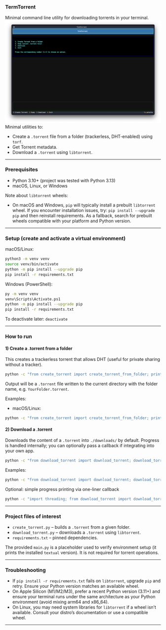 ### TermTorrent

Minimal command line utility for downloading torrents in your terminal.
![Screenshot of App Interface](./Screenshots/image1.png)
Minimal utilities to:

- Create a `.torrent` file from a folder (trackerless, DHT-enabled) using `torf`.
- Get Torrent metadata.
- Download a `.torrent` using `libtorrent`.

---

### Prerequisites

- Python 3.10+ (project was tested with Python 3.13)
- macOS, Linux, or Windows

Note about `libtorrent` wheels:

- On macOS and Windows, `pip` will typically install a prebuilt `libtorrent` wheel. If you encounter installation issues, try: `pip install --upgrade pip` and then reinstall requirements. As a fallback, search for prebuilt wheels compatible with your platform and Python version.

---

### Setup (create and activate a virtual environment)

macOS/Linux:

```bash
python3 -m venv venv
source venv/bin/activate
python -m pip install --upgrade pip
pip install -r requirements.txt
```

Windows (PowerShell):

```bash
py -m venv venv
venv\Scripts\Activate.ps1
python -m pip install --upgrade pip
pip install -r requirements.txt
```

To deactivate later: `deactivate`

---

### How to run

#### 1) Create a .torrent from a folder

This creates a trackerless torrent that allows DHT (useful for private sharing without a tracker).

```bash
python -c "from create_torrent import create_torrent_from_folder; print(create_torrent_from_folder('/absolute/path/to/your/folder'))"
```

Output will be a `.torrent` file written to the current directory with the folder name, e.g. `YourFolder.torrent`.

Examples:

- macOS/Linux:

```bash
python -c "from create_torrent import create_torrent_from_folder; print(create_torrent_from_folder('/Users/you/TermTorrent/downloads'))"
```

#### 2) Download a .torrent

Downloads the content of a `.torrent` into `./downloads/` by default. Progress is handled internally; you can optionally pass a callback if integrating into your own app.

```bash
python -c "from download_torrent import download_torrent; download_torrent('/absolute/path/to/file.torrent', './downloads/')"
```

Examples:

```bash
python -c "from download_torrent import download_torrent; download_torrent('/Users/you/TermTorrent/Hacking For Dummies, 8th Edition.torrent', './downloads/')"
```

Optional: simple progress printing via one-liner callback

```bash
python -c "import threading; from download_torrent import download_torrent; print_progress=lambda p: print(f'Progress: {p}%'); download_torrent('/absolute/path/to/file.torrent', './downloads/', progress_callback=print_progress, cancel_event=threading.Event())"
```

---

### Project files of interest

- `create_torrent.py` – builds a `.torrent` from a given folder.
- `download_torrent.py` – downloads a `.torrent` using `libtorrent`.
- `requirements.txt` – pinned dependencies.

The provided `main.py` is a placeholder used to verify environment setup (it prints the installed `textual` version). It is not required for torrent operations.

---

### Troubleshooting

- If `pip install -r requirements.txt` fails on `libtorrent`, upgrade `pip` and retry. Ensure your Python version matches an available wheel.
- On Apple Silicon (M1/M2/M3), prefer a recent Python version (3.11+) and ensure your terminal runs under the same architecture as your Python environment (avoid mixing arm64 and x86_64).
- On Linux, you may need system libraries for `libtorrent` if a wheel isn’t available. Consult your distro’s documentation or use a compatible wheel.

---
